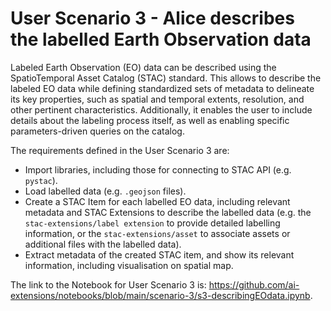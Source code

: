 # User Scenario 3 - Alice describes the labelled Earth Observation data

Labeled Earth Observation (EO) data can be described using the SpatioTemporal Asset Catalog (STAC) standard. This allows to describe the labeled EO data while defining standardized sets of metadata to delineate its key properties, such as spatial and temporal extents, resolution, and other pertinent characteristics. Additionally, it enables the user to include details about the labeling process itself, as well as enabling specific parameters-driven queries on the catalog.

The requirements defined in the User Scenario 3 are:

* Import libraries, including those for connecting to STAC API (e.g. `pystac`).
* Load labelled data (e.g. `.geojson` files).
* Create a STAC Item for each labelled EO data, including relevant metadata and STAC Extensions to describe the labelled data (e.g. the `stac-extensions/label extension` to provide detailed labelling information, or the `stac-extensions/asset` to associate assets or additional files with the labelled data).
* Extract metadata of the created STAC item, and show its relevant information, including visualisation on spatial map.

The link to the Notebook for User Scenario 3 is: ​​https://github.com/ai-extensions/notebooks/blob/main/scenario-3/s3-describingEOdata.ipynb.